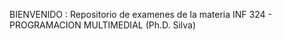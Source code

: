  BIENVENIDO : Repositorio de examenes de la materia INF 324 - PROGRAMACION MULTIMEDIAL (Ph.D. Silva)
